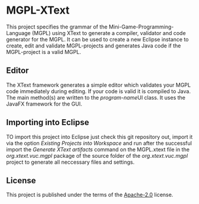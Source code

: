 # MGPL-XText
This project specifies the grammar of the Mini-Game-Programming-Language (MGPL) using XText to generate a compiler, validator and code generator for the MGPL. It can be used to create a new Eclipse instance to create, edit and validate MGPL-projects and generates Java code if the MGPL-project is a valid MGPL.

## Editor
The XText framework generates a simple editor which validates your MGPL code immediately during editing. If your code is valid it is compiled to Java. The main method(s) are written to the *program-name*UI class. It uses the JavaFX framework for the GUI.

## Importing into Eclipse
TO import this project into Eclipse just check this git repository out, import it via the option *Existing Projects into Workspace* and run after the successful import the *Generate XText artifacts* command on the MGPL.xtext file in the *org.xtext.vuc.mgpl* package of the source folder of the *org.xtext.vuc.mgpl* project to generate all neccessary files and settings.

## License
This project is published under the terms of the [Apache-2.0](LICENSE) license.
